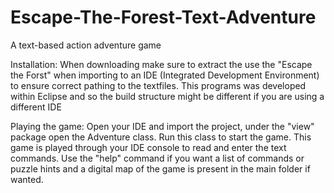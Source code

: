 # Escape-The-Forest-Text-Adventure
A text-based action adventure game 

Installation:
  When downloading make sure to extract the use the "Escape the Forst" when importing to an IDE (Integrated Development Environment) to ensure correct
  pathing to the textfiles.
  This programs was developed within Eclipse and so the build structure might be different if you are using a different IDE

Playing the game:
  Open your IDE and import the project, under the "view" package open the Adventure class. Run this class to start the game.
  This game is played through your IDE console to read and enter the text commands.
  Use the "help" command if you want a list of commands or puzzle hints and a digital map of the game is present in the main folder if wanted. 
